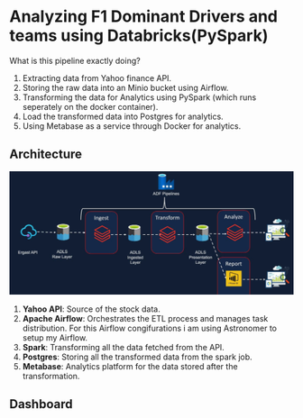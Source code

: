 # Analyzing F1 Dominant Drivers and teams using Databricks(PySpark)

What is this pipeline exactly doing?

1. Extracting data from Yahoo finance API.
2. Storing the raw data into an Minio bucket using Airflow.
3. Transforming the data for Analytics using PySpark (which runs seperately on the docker container).
4. Load the transformed data into Postgres for analytics.
5. Using Metabase as a service through Docker for analytics.

## Architecture
![Architecture](assets/F1.jpg)
1. **Yahoo API**: Source of the stock data.
2. **Apache Airflow**: Orchestrates the ETL process and manages task distribution. For this Airflow congifurations i am using Astronomer to setup my Airflow.
3. **Spark**: Transforming all the data fetched from the API.
4. **Postgres**: Storing all the transformed data from the spark job.
5. **Metabase**: Analytics platform for the data stored after the transformation.

## Dashboard
